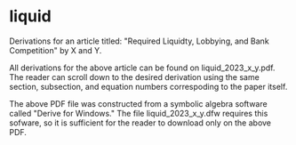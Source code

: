 # liquid
Derivations for an article titled: "Required Liquidty, Lobbying, and Bank Competition" by X and Y.

All derivations for the above article can be found on liquid_2023_x_y.pdf. The reader can scroll down to the desired derivation using the same section, subsection, and equation numbers correspoding to the paper itself. 

The above PDF file was constructed from a symbolic algebra software called "Derive for Windows." The file liquid_2023_x_y.dfw requires this sofware, so it is sufficient for the reader to download only on the above PDF. 

